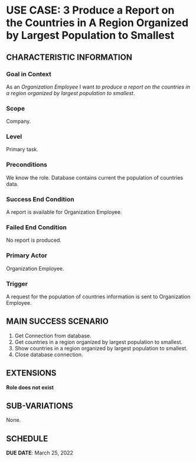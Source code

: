 # USE CASE: 3 Produce a Report on the Countries in A Region Organized by Largest Population to Smallest

## CHARACTERISTIC INFORMATION

### Goal in Context

As an *Organization Employee* I want *to produce a report on the countries in a region organized by largest population to smallest*.

### Scope

Company.

### Level

Primary task.

### Preconditions

We know the role.  Database contains current the population of countries data.

### Success End Condition

A report is available for Organization Employee.

### Failed End Condition

No report is produced.

### Primary Actor

Organization Employee.

### Trigger

A request for the population of countries information is sent to Organization Employee.

## MAIN SUCCESS SCENARIO

1. Get Connection from database.
2. Get countries in a region organized by largest population to smallest.
3. Show countries in a region organized by largest population to smallest.
4. Close database connection.

## EXTENSIONS

**Role does not exist**

## SUB-VARIATIONS

None.

## SCHEDULE

**DUE DATE**: March 25, 2022

